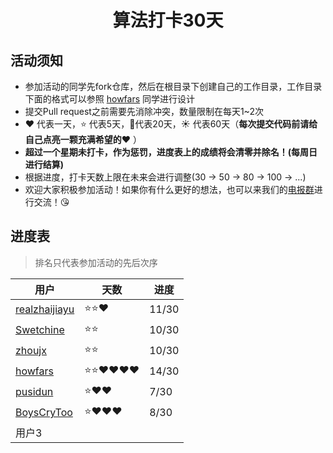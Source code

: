 <h1 align="center">
    算法打卡30天
</h1>


## 活动须知

- 参加活动的同学先fork仓库，然后在根目录下创建自己的工作目录，工作目录下面的格式可以参照 [howfars](https://github.com/realzhaijiayu/leetcode/tree/master/howfars) 同学进行设计
- 提交Pull request之前需要先消除冲突，数量限制在每天1~2次
- :heart: 代表一天，:star: 代表5天，:star2:代表20天，:sunny: 代表60天（**每次提交代码前请给自己点亮一颗充满希望的:heart:** ）
- **超过一个星期未打卡，作为惩罚，进度表上的成绩将会清零并除名！(每周日进行结算)**
- 根据进度，打卡天数上限在未来会进行调整(30 -> 50 -> 80 -> 100 -> ...)
- 欢迎大家积极参加活动！如果你有什么更好的想法，也可以来我们的[电报群](https://t.me/joinchat/QeUx1htKgae3oBiJQ0EncQ)进行交流！:kissing_heart:

## 进度表

> 排名只代表参加活动的先后次序

| 用户                                                         | 天数                    | 进度 |
| ------------------------------------------------------------ | ----------------------- | ---- |
| [realzhaijiayu](https://github.com/realzhaijiayu)            | :star::star::heart: | 11/30 |
| [Swetchine](https://github.com/Swetchine)                    | :star::star: | 10/30 |
| [zhoujx](https://github.com/ZhouJianXuan/leetcode)           | :star::star: |   10/30   |
| [howfars](https://github.com/howfars/leetcode/tree/master/howfars) | :star::star::heart::heart::heart::heart: | 14/30 |
| [pusidun](https://github.com/pusidun)             | :star::heart::heart:  | 7/30 |
| [BoysCryToo](https://github.com/BoysNeverCry/leetcode)           | :star::heart::heart::heart: |   8/30   |
| 用户3                                                        |                         |      |

